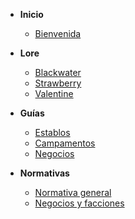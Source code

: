 * **Inicio**
  * [Bienvenida](/README.md)

* **Lore**
  * [Blackwater](lore/blackwater.md)
  * [Strawberry](lore/strawberry.md)
  * [Valentine](lore/valentine.md)

* **Guías**
  * [Establos](guias/establos.md)
  * [Campamentos](guias/campamentos.md)
  * [Negocios](guias/negocios.md)

* **Normativas**
  * [Normativa general](normativas/general.md)
  * [Negocios y facciones](normativas/facciones.md)
